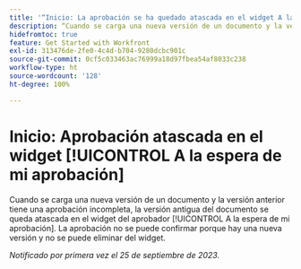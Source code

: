 ```yaml
---
title: '“Inicio: La aprobación se ha quedado atascada en el widget A la espera de mi aprobación”'
description: “Cuando se carga una nueva versión de un documento y la versión anterior tiene una aprobación incompleta, la versión antigua del documento se queda atascada en el widget del aprobador A la espera de mi aprobación. La aprobación no se puede confirmar porque hay una nueva versión y no se puede eliminar del widget.
hidefromtoc: true
feature: Get Started with Workfront
exl-id: 313476de-2fe0-4c4d-b704-9280dcbc901c
source-git-commit: 0cf5c033463ac76999a18d97fbea54af8033c238
workflow-type: ht
source-wordcount: '128'
ht-degree: 100%

---
```


# Inicio: Aprobación atascada en el widget [!UICONTROL A la espera de mi aprobación]

<!--on WF and WFP TOCs-->

Cuando se carga una nueva versión de un documento y la versión anterior tiene una aprobación incompleta, la versión antigua del documento se queda atascada en el widget del aprobador [!UICONTROL A la espera de mi aprobación]. La aprobación no se puede confirmar porque hay una nueva versión y no se puede eliminar del widget.

_Notificado por primera vez el 25 de septiembre de 2023._
